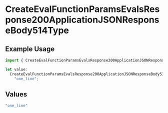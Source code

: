 # CreateEvalFunctionParamsEvalsResponse200ApplicationJSONResponseBody514Type

## Example Usage

```typescript
import { CreateEvalFunctionParamsEvalsResponse200ApplicationJSONResponseBody514Type } from "@orq-ai/node/models/operations";

let value:
  CreateEvalFunctionParamsEvalsResponse200ApplicationJSONResponseBody514Type =
    "one_line";
```

## Values

```typescript
"one_line"
```